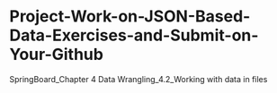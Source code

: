 # Project-Work-on-JSON-Based-Data-Exercises-and-Submit-on-Your-Github
SpringBoard_Chapter 4 Data Wrangling_4.2_Working with data in files
